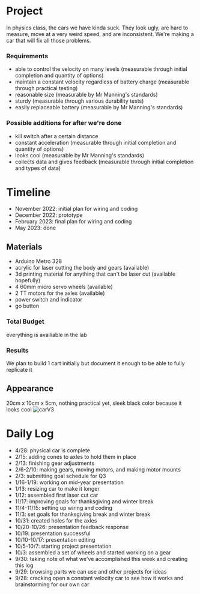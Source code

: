 # Project
In physics class, the cars we have kinda suck. They look ugly, are hard to measure, move at a very weird speed, and are inconsistent. We're making a car that will fix all those problems.

### Requirements
- able to control the velocity on many levels (measurable through initial completion and quantity of options)
- maintain a constant velocity regardless of battery charge (measurable through practical testing)
- reasonable size (measurable by Mr Manning's standards)
- sturdy (measurable through various durability tests)
- easily replaceable battery (measurable by Mr Manning's standards)

### Possible additions for after we're done
- kill switch after a certain distance
- constant acceleration (measurable through initial completion and quantity of options)
- looks cool (measurable by Mr Manning's standards)
- collects data and gives feedback (measurable through initial completion and types of data)

# Timeline
- November 2022: initial plan for wiring and coding
- December 2022: prototype
- February 2023: final plan for wiring and coding
- May 2023: done

## Materials
- Arduino Metro 328
- acrylic for laser cutting the body and gears (available)
- 3d printing material for anything that can't be laser cut (available hopefully)
- 4 60mm micro servo wheels (available)
- 2 TT motors for the axles (available)
- power switch and indicator
- go button

### Total Budget
everything is availiable in the lab

### Results
We plan to build 1 cart initially but document it enough to be able to fully replicate it

## Appearance
20cm x 10cm x 5cm, nothing practical yet, sleek black color because it looks cool
![carV3](https://user-images.githubusercontent.com/55702245/195425613-2d854d42-5ccc-4170-8d25-fdf9a49ba8fd.PNG)

# Daily Log
- 4/28: physical car is complete
- 2/15: adding cones to axles to hold them in place
- 2/13: finishing gear adjustments
- 2/6-2/10: making gears, moving motors, and making motor mounts
- 2/3: submitting goal schedule for Q3
- 1/16-1/19: working on mid-year presentation
- 1/13: resizing car to make it longer
- 1/12: assembled first laser cut car
- 11/17: improving goals for thanksgiving and winter break
- 11/4-11/15: setting up wiring and coding
- 11/3: set goals for thanksgiving break and winter break
- 10/31: created holes for the axles
- 10/20-10/26: presentation feedback response
- 10/19: presentation successful
- 10/10-10/17: presentation editing
- 10/5-10/7: starting project presentation
- 10/3: assembled a set of wheels and started working on a gear
- 9/30: taking note of what we've accomplished this week and creating this log
- 9/29: browsing parts we can use and other projects for ideas
- 9/28: cracking open a constant velocity car to see how it works and brainstorming for our own car


